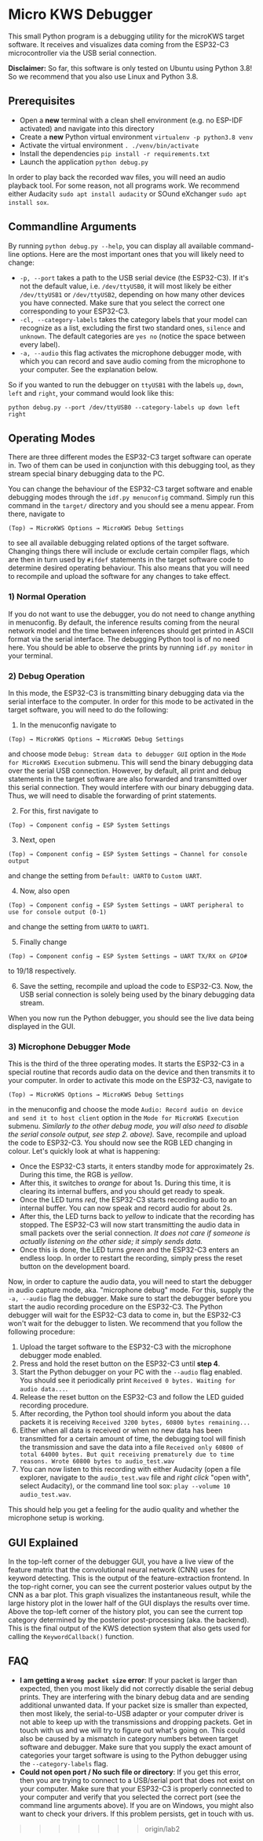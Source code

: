 # Micro KWS Debugger
This small Python program is a debugging utility for the microKWS target software. It receives and visualizes data coming from the ESP32-C3 microcontroller via the USB serial connection.

**Disclaimer:** So far, this software is only tested on Ubuntu using Python 3.8! So we recommend that you also use Linux and Python 3.8.

## Prerequisites
- Open a **new** terminal with a clean shell environment (e.g. no ESP-IDF activated) and navigate into this directory
- Create a **new** Python virtual environment `virtualenv -p python3.8 venv`
- Activate the virtual environment `. ./venv/bin/activate`
- Install the dependencies `pip install -r requirements.txt`
- Launch the application `python debug.py`

In order to play back the recorded wav files, you will need an audio playback tool. For some reason, not all programs work. We recommend either Audacity `sudo apt install audacity` or SOund eXchanger `sudo apt install sox`.

## Commandline Arguments
By running `python debug.py --help`, you can display all available command-line options. Here are the most important ones that you will likely need to change:

- `-p, --port` takes a path to the USB serial device (the ESP32-C3). If it's not the default value, i.e. `/dev/ttyUSB0`, it will most likely be either `/dev/ttyUSB1` or `/dev/ttyUSB2`, depending on how many other devices you have connected. Make sure that you select the correct one corresponding to your ESP32-C3.
- `-cl, --category-labels` takes the category labels that your model can recognize as a list, excluding the first two standard ones, `silence` and `unknown`. The default categories are `yes no` (notice the space between every label).
- `-a, --audio` this flag activates the microphone debugger mode, with which you can record and save audio coming from the microphone to your computer. See the explanation below.

So if you wanted to run the debugger on `ttyUSB1` with the labels `up`, `down`, `left` and `right`, your command would look like this:
```
python debug.py --port /dev/ttyUSB0 --category-labels up down left right
```

## Operating Modes
There are three different modes the ESP32-C3 target software can operate in. Two of them can be used in conjunction with this debugging tool, as they stream special binary debugging data to the PC.

You can change the behaviour of the ESP32-C3 target software and enable debugging modes through the `idf.py menuconfig` command. Simply run this command in the `target/` directory and you should see a menu appear. From there, navigate to
```
(Top) → MicroKWS Options → MicroKWS Debug Settings
```
to see all available debugging related options of the target software. Changing things there will include or exclude certain compiler flags, which are then in turn used by `#ifdef` statements in the target software code to determine desired operating behaviour. This also means that you will need to recompile and upload the software for any changes to take effect.

### 1) Normal Operation
If you do not want to use the debugger, you do not need to change anything in menuconfig. By default, the inference results coming from the neural network model and the time between inferences should get printed in ASCII format via the serial interface. The debugging Python tool is of no need here. You should be able to observe the prints by running `idf.py monitor` in your terminal.

### 2) Debug Operation
In this mode, the ESP32-C3 is transmitting binary debugging data via the serial interface to the computer. In order for this mode to be activated in the target software, you will need to do the following:

1) In the menuconfig navigate to
```
(Top) → MicroKWS Options → MicroKWS Debug Settings
```
and choose mode `Debug: Stream data to debugger GUI` option in the `Mode for MicroKWS Execution` submenu. This will send the binary debugging data over the serial USB connection. However, by default, all print and debug statements in the target software are also forwarded and transmitted over this serial connection. They would interfere with our binary debugging data. Thus, we will need to disable the forwarding of print statements.

2) For this, first navigate to
```
(Top) → Component config → ESP System Settings
```

3) Next, open
```
(Top) → Component config → ESP System Settings → Channel for console output
```
and change the setting from `Default: UART0` to `Custom UART`.

4) Now, also open
```
(Top) → Component config → ESP System Settings → UART peripheral to use for console output (0-1)
```
and change the setting from `UART0` to `UART1`.

5) Finally change
```
(Top) → Component config → ESP System Settings → UART TX/RX on GPIO#
```
to 19/18 respectively.

6) Save the setting, recompile and upload the code to ESP32-C3. Now, the USB serial connection is solely being used by the binary debugging data stream.

When you now run the Python debugger, you should see the live data being displayed in the GUI.

### 3) Microphone Debugger Mode
This is the third of the three operating modes. It starts the ESP32-C3 in a special routine that records audio data on the device and then transmits it to your computer. In order to activate this mode on the ESP32-C3, navigate to
```
(Top) → MicroKWS Options → MicroKWS Debug Settings
```
in the menuconfig and choose the mode `Audio: Record audio on device and send it to host client` option in the `Mode for MicroKWS Execution` submenu. *Similarly to the other debug mode, you will also need to disable the serial console output, see step 2. above).* Save, recompile and upload the code to ESP32-C3. You should now see the RGB LED changing in colour.
Let's quickly look at what is happening:
- Once the ESP32-C3 starts, it enters standby mode for approximately 2s. During this time, the RGB is *yellow*.
- After this, it switches to *orange* for about 1s. During this time, it is clearing its internal buffers, and you should get ready to speak.
- Once the LED turns *red*, the ESP32-C3 starts recording audio to an internal buffer. You can now speak and record audio for about 2s.
- After this, the LED turns back to *yellow* to indicate that the recording has stopped. The ESP32-C3 will now start transmitting the audio data in small packets over the serial connection. *It does not care if someone is actually listening on the other side; it simply sends data.*
- Once this is done, the LED turns *green* and the ESP32-C3 enters an endless loop. In order to restart the recording, simply press the reset button on the development board.

Now, in order to capture the audio data, you will need to start the debugger in audio capture mode, aka. "microphone debug" mode. For this, supply the `-a, --audio` flag the debugger. Make sure to start the debugger before you start the audio recording procedure on the ESP32-C3. The Python debugger will wait for the ESP32-C3 data to come in, but the ESP32-C3 won't wait for the debugger to listen. We recommend that you follow the following procedure:
1) Upload the target software to the ESP32-C3 with the microphone debugger mode enabled.
2) Press and hold the reset button on the ESP32-C3 until **step 4**.
3) Start the Python debugger on your PC with the `--audio` flag enabled. You should see it periodically print `Received 0 bytes. Waiting for audio data...`.
4) Release the reset button on the ESP32-C3 and follow the LED guided recording procedure.
5) After recording, the Python tool should inform you about the data packets it is receiving `Received 3200 bytes, 60800 bytes remaining...`
6) Either when all data is received or when no new data has been transmitted for a certain amount of time, the debugging tool will finish the transmission and save the data into a file `Received only 60800 of total 64000 bytes. But quit receiving prematurely due to time reasons.
Wrote 60800 bytes to audio_test.wav`
7) You can now listen to this recording with either Audacity (open a file explorer, navigate to the `audio_test.wav` file and *right click* "open with", select Audacity), or the command line tool sox: `play --volume 10 audio_test.wav`.

This should help you get a feeling for the audio quality and whether the microphone setup is working.

## GUI Explained
In the top-left corner of the debugger GUI, you have a live view of the feature matrix that the convolutional neural network (CNN) uses for keyword detecting. This is the output of the feature-extraction frontend. In the top-right corner, you can see the current posterior values output by the CNN as a bar plot. This graph visualizes the instantaneous result, while the large history plot in the lower half of the GUI displays the results over time. Above the top-left corner of the history plot, you can see the current top category determined by the posterior post-processing (aka. the backend). This is the final output of the KWS detection system that also gets used for calling the `KeywordCallback()` function.

## FAQ
- **I am getting a `Wrong packet size` error**: If your packet is larger than expected, then you most likely did not correctly disable the serial debug prints. They are interfering with the binary debug data and are sending additional unwanted data. If your packet size is smaller than expected, then most likely, the serial-to-USB adapter or your computer driver is not able to keep up with the transmissions and dropping packets. Get in touch with us and we will try to figure out what's going on. This could also be caused by a mismatch in category numbers between target software and debugger. Make sure that you supply the exact amount of categories your target software is using to the Python debugger using the `--category-labels` flag.
- **Could not open port / No such file or directory**: If you get this error, then you are trying to connect to a USB/serial port that does not exist on your computer. Make sure that your ESP32-C3 is properly connected to your computer and verify that you selected the correct port (see the command line arguments above). If you are on Windows, you might also want to check your drivers. If this problem persists, get in touch with us.
>>>>>>> origin/lab2
